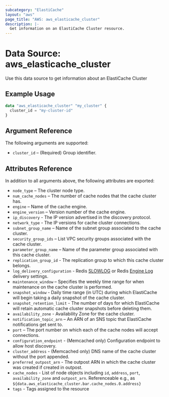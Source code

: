 ```yaml
---
subcategory: "ElastiCache"
layout: "aws"
page_title: "AWS: aws_elasticache_cluster"
description: |-
  Get information on an ElastiCache Cluster resource.
---
```


# Data Source: aws_elasticache_cluster

Use this data source to get information about an ElastiCache Cluster

## Example Usage

```terraform
data "aws_elasticache_cluster" "my_cluster" {
  cluster_id = "my-cluster-id"
}
```

## Argument Reference

The following arguments are supported:

* `cluster_id` – (Required) Group identifier.

## Attributes Reference

In addition to all arguments above, the following attributes are exported:

* `node_type` – The cluster node type.
* `num_cache_nodes` – The number of cache nodes that the cache cluster has.
* `engine` – Name of the cache engine.
* `engine_version` – Version number of the cache engine.
* `ip_discovery` - The IP version advertised in the discovery protocol.
* `network_type` - The IP versions for cache cluster connections.
* `subnet_group_name` – Name of the subnet group associated to the cache cluster.
* `security_group_ids` – List VPC security groups associated with the cache cluster.
* `parameter_group_name` – Name of the parameter group associated with this cache cluster.
* `replication_group_id` - The replication group to which this cache cluster belongs.
* `log_delivery_configuration` - Redis [SLOWLOG](https://redis.io/commands/slowlog) or Redis [Engine Log](https://docs.aws.amazon.com/AmazonElastiCache/latest/red-ug/Log_Delivery.html#Log_contents-engine-log) delivery settings.
* `maintenance_window` – Specifies the weekly time range for when maintenance
on the cache cluster is performed.
* `snapshot_window` - Daily time range (in UTC) during which ElastiCache will
begin taking a daily snapshot of the cache cluster.
* `snapshot_retention_limit` - The number of days for which ElastiCache will
retain automatic cache cluster snapshots before deleting them.
* `availability_zone` - Availability Zone for the cache cluster.
* `notification_topic_arn` – An ARN of an
SNS topic that ElastiCache notifications get sent to.
* `port` – The port number on which each of the cache nodes will
accept connections.
* `configuration_endpoint` - (Memcached only) Configuration endpoint to allow host discovery.
* `cluster_address` - (Memcached only) DNS name of the cache cluster without the port appended.
* `preferred_outpost_arn` - The outpost ARN in which the cache cluster was created if created in outpost.
* `cache_nodes` - List of node objects including `id`, `address`, `port`, `availability_zone` and `outpost_arn`.
   Referenceable e.g., as `${data.aws_elasticache_cluster.bar.cache_nodes.0.address}`
* `tags` - Tags assigned to the resource
